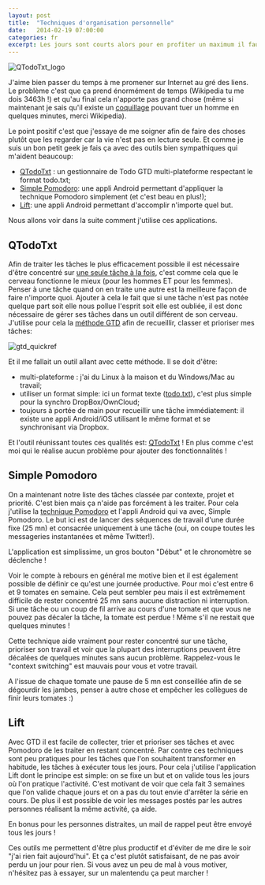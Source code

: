 ```yaml
---
layout: post
title:  "Techniques d'organisation personnelle"
date:   2014-02-19 07:00:00
categories: fr
excerpt: Les jours sont courts alors pour en profiter un maximum il faut être organisé et tant qu'à faire autant utiliser des outils sympas !
---
```

![QTodoTxt_logo]({{site.url}}/assets/QTT256.png)

J'aime bien passer du temps à me promener sur Internet au gré des liens.
Le problème c'est que ça prend énormément de temps (Wikipedia tu me dois 3463h !) et qu'au final cela n'apporte pas grand chose (même si maintenant je sais qu'il existe un [coquillage](http://fr.wikipedia.org/wiki/Conus_geographus) pouvant tuer un homme en quelques minutes, merci Wikipedia).

Le point positif c'est que j'essaye de me soigner afin de faire des choses plutôt que les regarder car la vie n'est pas en lecture seule.
Et comme je suis un bon petit geek je fais ça avec des outils bien sympathiques qui m'aident beaucoup:
* [QTodoTxt](https://github.com/mNantern/QTodoTxt) : un gestionnaire de Todo GTD multi-plateforme respectant le format todo.txt;
* [Simple Pomodoro](https://play.google.com/store/apps/details?id=com.dacer.simplepomodoro): une appli Android permettant d'appliquer la technique Pomodoro simplement (et c'est beau en plus!);
* [Lift](https://play.google.com/store/apps/details?id=com.liftworldwide.lift): une appli Android permettant d'accomplir n'importe quel but.

Nous allons voir dans la suite comment j'utilise ces applications.

QTodoTxt
--------

Afin de traiter les tâches le plus efficacement possible il est nécessaire d'être concentré sur [une seule tâche à la fois](http://en.wikipedia.org/wiki/Human_multitasking), c'est comme cela que le cerveau fonctionne le mieux (pour les hommes ET pour les femmes).
Penser à une tâche quand on en traite une autre est la meilleure façon de faire n'importe quoi.
Ajouter à cela le fait que si une tâche n'est pas notée quelque part soit elle nous pollue l'esprit soit elle est oubliée, il est donc nécessaire de gérer ses tâches dans un outil différent de son cerveau.
J'utilise pour cela la [méthode GTD](http://en.wikipedia.org/wiki/Getting_Things_Done) afin de recueillir, classer et prioriser mes tâches: 

![gtd_quickref]({{site.url}}/assets/gtd_quickref.png)

Et il me fallait un outil allant avec cette méthode.
Il se doit d'être:
* multi-plateforme : j'ai du Linux à la maison et du Windows/Mac au travail;
* utiliser un format simple: ici un format texte ([todo.txt](http://todotxt.com/)), c'est plus simple pour la synchro DropBox/OwnCloud;
* toujours à portée de main pour recueillir une tâche immédiatement: il existe une appli Android/iOS utilisant le même format et se synchronisant via Dropbox.

Et l'outil réunissant toutes ces qualités est: [QTodoTxt](https://github.com/mNantern/QTodoTxt) !
En plus comme c'est moi qui le réalise aucun problème pour ajouter des fonctionnalités !

Simple Pomodoro
---------------

On a maintenant notre liste des tâches classée par contexte, projet et priorité. C'est bien mais ça n'aide pas forcément à les traiter.
Pour cela j'utilise la [technique Pomodoro](http://fr.wikipedia.org/wiki/Technique_Pomodoro) et l'appli Android qui va avec, Simple Pomodoro.
Le but ici est de lancer des séquences de travail d'une durée fixe (25 mn) et consacrée uniquement à une tâche (oui, on coupe toutes les messageries instantanées et même Twitter!).

L'application est simplissime, un gros bouton "Début" et le chronomètre se déclenche !

Voir le compte à rebours en général me motive bien et il est également possible de définir ce qu'est une journée productive. Pour moi c'est entre 6 et 9 tomates en semaine.
Cela peut sembler peu mais il est extrêmement difficile de rester concentré 25 mn sans aucune distraction ni interruption. Si une tâche ou un coup de fil arrive au cours d'une tomate et que vous ne pouvez pas décaler la tâche, la tomate est perdue ! Même s'il ne restait que quelques minutes ! 

Cette technique aide vraiment pour rester concentré sur une tâche, prioriser son travail et voir que la plupart des interruptions peuvent être décalées de quelques minutes sans aucun problème. Rappelez-vous le "context switching" est mauvais pour vous et votre travail.

A l'issue de chaque tomate une pause de 5 mn est conseillée afin de se dégourdir les jambes, penser à autre chose et empêcher les collègues de finir leurs tomates :)


Lift
----

Avec GTD il est facile de collecter, trier et prioriser ses tâches et avec Pomodoro de les traiter en restant concentré.
Par contre ces techniques sont peu pratiques pour les tâches que l'on souhaitent transformer en habitude, les tâches à exécuter tous les jours.
Pour cela j'utilise l'application Lift dont le principe est simple: on se fixe un but et on valide tous les jours où l'on pratique l'activité. C'est motivant de voir que cela fait 3 semaines que l'on valide chaque jours et on a pas du tout envie d'arrêter la série en cours.
De plus il est possible de voir les messages postés par les autres personnes réalisant la même activité, ça aide.

En bonus pour les personnes distraites, un mail de rappel peut être envoyé tous les jours !

Ces outils me permettent d'être plus productif et d'éviter de me dire le soir "j'ai rien fait aujourd'hui". Et ça c'est plutôt satisfaisant, de ne pas avoir perdu un jour pour rien.
Si vous avez un peu de mal à vous motiver, n'hésitez pas à essayer, sur un malentendu ça peut marcher !
